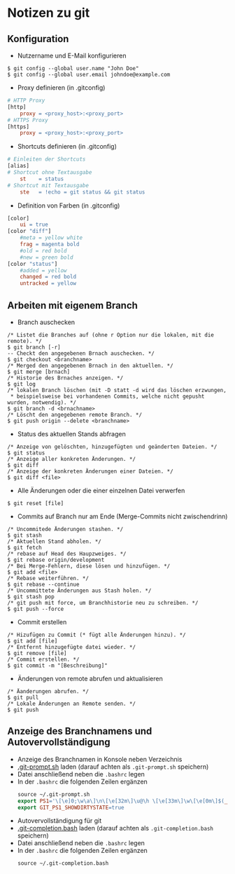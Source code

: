 # Notizen zu git
## Konfiguration
* Nutzername und E-Mail konfigurieren
```   
$ git config --global user.name "John Doe"
$ git config --global user.email johndoe@example.com
```
* Proxy definieren (in .gitconfig)
```Makefile
# HTTP Proxy
[http]
	proxy = <proxy_host>:<proxy_port>
# HTTPS Proxy
[https]
	proxy = <proxy_host>:<proxy_port>
```
* Shortcuts definieren (in .gitconfig)
```Makefile
# Einleiten der Shortcuts
[alias]
# Shortcut ohne Textausgabe
	st    = status
# Shortcut mit Textausgabe
	ste   = !echo = git status && git status
```
* Definition von Farben (in .gitconfig)
```Makefile
[color]
	ui = true
[color "diff"]
	#meta = yellow white
	frag = magenta bold
	#old = red bold
	#new = green bold
[color "status"]
	#added = yellow
	changed = red bold
	untracked = yellow
```
## Arbeiten mit eigenem Branch
* Branch auschecken
```
/* Listet die Branches auf (ohne r Option nur die lokalen, mit die remote). */
$ git branch [-r]
-- Checkt den angegebenen Brnach auschecken. */
$ git checkout <branchname>
/* Merged den angegebenen Brnach in den aktuellen. */
$ git merge [brnach]
/* Historie des Brnaches anzeigen. */
$ git log
/* lokalen Branch löschen (mit -D statt -d wird das löschen erzwungen,
 * beispielsweise bei vorhandenen Commits, welche nicht gepusht wurden, notwendig). */
$ git branch -d <brnachname>
/* Löscht den angegebenen remote Branch. */
$ git push origin --delete <branchname>
```
* Status des aktuellen Stands abfragen
```
/* Anzeige von gelöschten, hinzugefügten und geänderten Dateien. */
$ git status
/* Anzeige aller konkreten Änderungen. */
$ git diff
/* Anzeige der konkreten Änderungen einer Dateien. */
$ git diff <file>
```
* Alle Änderungen oder die einer einzelnen Datei verwerfen
```
$ git reset [file]
```
* Commits auf Branch nur am Ende (Merge-Commits nicht zwischendrinn)
```
/* Uncommitede Änderungen stashen. */
$ git stash
/* Aktuellen Stand abholen. */
$ git fetch
/* rebase auf Head des Haupzweiges. */
$ git rebase origin/development
/* Bei Merge-Fehlern, diese lösen und hinzufügen. */
$ git add <file>
/* Rebase weiterführen. */
$ git rebase --continue
/* Uncommittete Änderungen aus Stash holen. */
$ git stash pop
/* git push mit force, um Branchhistorie neu zu schreiben. */
$ git push --force
```
* Commit erstellen
```
/* Hizufügen zu Commit (* fügt alle Änderungen hinzu). */
$ git add [file]
/* Entfernt hinzugefügte datei wieder. */
$ git remove [file]
/* Commit erstellen. */
$ git commit -m "[Beschreibung]"
```
* Änderungen von remote abrufen und aktualisieren
```
/* Äanderungen abrufen. */
$ git pull
/* Lokale Änderungen an Remote senden. */
$ git push
```
## Anzeige des Branchnamens und Autovervollständigung
* Anzeige des Branchnamen in Konsole neben Verzeichnis
 * [.git-prompt.sh](https://github.com/git/git/blob/master/contrib/completion/git-prompt.sh) laden (darauf achten als `.git-prompt.sh` speichern)
 * Datei anschließend neben die `.bashrc` legen
 * In der `.bashrc` die folgenden Zeilen ergänzen
   ```Makefile
   source ~/.git-prompt.sh
   export PS1='\[\e]0;\w\a\]\n\[\e[32m\]\u@\h \[\e[33m\]\w\[\e[0m\]$(__git_ps1 " (%s)")\n\$ '
   export GIT_PS1_SHOWDIRTYSTATE=true
   ```
* Autovervollständigung für git
 * [.git-completion.bash](https://github.com/git/git/blob/master/contrib/completion/git-completion.bash) laden (darauf achten als `.git-completion.bash` speichern)
 * Datei anschließend neben die `.bashrc` legen
 * In der `.bashrc` die folgenden Zeilen ergänzen
   ```Makefile
   source ~/.git-completion.bash
   ```
